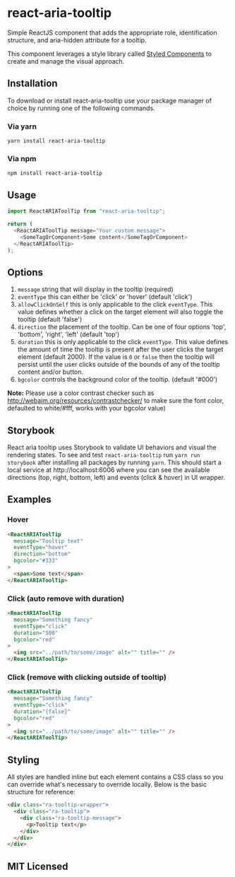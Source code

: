 # react-aria-tooltip

Simple ReactJS component that adds the appropriate role, identification structure, and aria-hidden attribute for a tooltip.

This component leverages a style library called [Styled Components](https://styled-components.com) to create and manage the visual approach.

## Installation
To download or install react-aria-tooltip use your package manager of choice by running one of the following commands.

### Via yarn
`yarn install react-aria-tooltip`

### Via npm
`npm install react-aria-tooltip`

## Usage

```js
import ReactARIAToolTip from "react-aria-tooltip";

return (
  <ReactARIAToolTip message="Your custom message">
    <SomeTagOrComponent>Some content</SomeTagOrComponent>
  </ReactARIAToolTip>
);
```

## Options

1.  `message` string that will display in the tooltip (required)
1.  `eventType` this can either be 'click' or 'hover' (default 'click')
1.  `allowClickOnSelf` this is only applicable to the click `eventType`. This value defines whether a click on the target element will also toggle the tooltip (default 'false')
1.  `direction` the placement of the tooltip. Can be one of four options 'top', 'bottom', 'right', 'left' (default 'top')
1.  `duration` this is only applicable to the click `eventType`. This value defines the amount of time the tooltip is present after the user clicks the target element (default 2000). If the value is `0` or `false` then the tooltip will persist until the user clicks outside of the bounds of any of the tooltip content and/or button.
1.  `bgcolor` controls the background color of the tooltip. (default '#000')

**Note:** Please use a color contrast checker such as http://webaim.org/resources/contrastchecker/ to make sure the font color, defaulted to white/#fff, works with your bgcolor value)

## Storybook

React aria tooltip uses Storybook to validate UI behaviors and visual the rendering states. To see and test `react-aria-tooltip` run `yarn run storybook` after installing all packages by running `yarn`. This should start a local service at http://localhost:6006 where you can see the available directions (top, right, bottom, left) and events (click & hover) in UI wrapper.

## Examples

### Hover

```html
<ReactARIAToolTip
  message="Tooltip text"
  eventType="hover"
  direction="bottom"
  bgcolor="#333"
>
  <span>Some text</span>
</ReactARIAToolTip>
```

### Click (auto remove with duration)

```html
<ReactARIAToolTip
  message="Something fancy"
  eventType="click"
  duration="500"
  bgcolor="red"
>
  <img src="../path/to/some/image" alt="" title="" />
</ReactARIAToolTip>
```

### Click (remove with clicking outside of tooltip)

```html
<ReactARIAToolTip
  message="Something fancy"
  eventType="click"
  duration="{false}"
  bgcolor="red"
>
  <img src="../path/to/some/image" alt="" title="" />
</ReactARIAToolTip>
```

## Styling

All styles are handled inline but each element contains a CSS class so you can override what's necessary to override locally. Below is the basic structure for reference:

```html
<div class="ra-tooltip-wrapper">
  <div class="ra-tooltip">
    <div class="ra-tooltip-message">
      <p>Tooltip text</p>
    </div>
  </div>
</div>
```

## MIT Licensed
